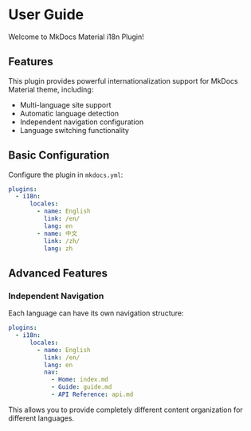 # User Guide

Welcome to MkDocs Material i18n Plugin!

## Features

This plugin provides powerful internationalization support for MkDocs Material theme, including:

- Multi-language site support
- Automatic language detection
- Independent navigation configuration
- Language switching functionality

## Basic Configuration

Configure the plugin in `mkdocs.yml`:

```yaml
plugins:
  - i18n:
      locales:
        - name: English
          link: /en/
          lang: en
        - name: 中文
          link: /zh/
          lang: zh
```

## Advanced Features

### Independent Navigation

Each language can have its own navigation structure:

```yaml
plugins:
  - i18n:
      locales:
        - name: English
          link: /en/
          lang: en
          nav:
            - Home: index.md
            - Guide: guide.md
            - API Reference: api.md
```

This allows you to provide completely different content organization for different languages.
